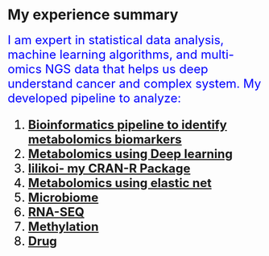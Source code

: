 # My experience summary
<font color='blue' size='5'>I am expert in statistical data analysis, machine learning algorithms, 
and multi-omics NGS data that helps us deep understand cancer and complex system.
<font color='blue' size='5'>
My developed pipeline to analyze:
<font color='black' size='5'>
1. __[Bioinformatics pipeline to identify metabolomics biomarkers](https://github.com/FADHLyemen/Metabolomics_signature)__
1. __[Metabolomics using Deep learning](https://github.com/FADHLyemen/deep_learning_metabolomics)__
2. __[lilikoi- my CRAN-R Package](https://github.com/FADHLyemen/lilikoi_summary/tree/master)__
3. __[Metabolomics using elastic net](https://github.com/FADHLyemen/metabolomics_glmnet)__
4. __[Microbiome](https://github.com/FADHLyemen/MICREIOBIOME)__
5. __[RNA-SEQ](https://github.com/FADHLyemen/rnaseq)__
6. __[Methylation](https://github.com/FADHLyemen/methylation_pipeline/blob/master/Methylation_Pipeline_GarmireLab.ipynb)__
7. __[Drug](https://github.com/FADHLyemen/tamdrug)__

